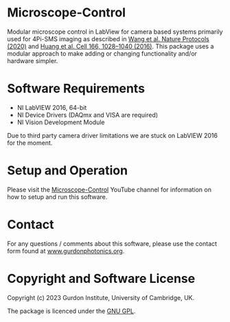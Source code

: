 # Microscope-Control
Modular microscope control in LabView for camera based systems primarily used for 4Pi-SMS imaging as described in [Wang et al. Nature Protocols (2020)](https://doi.org/10.1038/s41596-020-00428-7) and [Huang et al. Cell 166, 1028–1040 (2016)](http://dx.doi.org/10.1016/j.cell.2016.06.016). This package uses a modular approach to make adding or changing functionality and/or hardware simpler.

# Software Requirements
* NI LabVIEW 2016, 64-bit
* NI Device Drivers (DAQmx and VISA are required)
* NI Vision Development Module

Due to third party camera driver limitations we are stuck on LabVIEW 2016 for the moment.

# Setup and Operation
Please visit the [Microscope-Control](https://www.youtube.com/channel/UC7R7VayC6sGIrlphbH7pn-w/) YouTube channel for information on how to setup and run this software.

# Contact
For any questions / comments about this software, please use the contact form found at www.gurdonphotonics.org.

# Copyright and Software License
Copyright (c) 2023 Gurdon Institute, University of Cambridge, UK.

The package is licenced under the [GNU GPL](https://www.gnu.org/licenses/).
